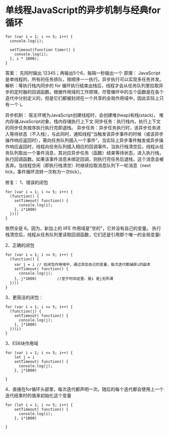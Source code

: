 # 单线程JavaScript的异步机制与经典for循环

```
for (var i = 1; i <= 5; i++) {
  console.log(i);

  setTimeout(function timer() {
    console.log(i);
  }, i * 1000);
}
```
答案： 先同时输出 12345；再输出5个6，每隔一秒输出一个
原理： JavaScript 是单线程的，所有的任务排队，按顺序一一执行。异步执行可以实现多任务并发。
解析：等执行栈内同步的 for 循环执行结束出栈后，线程才会从任务队列里拉取异步的定时器的回调函数。根据作用域的工作原理，尽管循环中的五个函数是在各个迭代中分别定义的，但是它们都被封闭在一个共享的全局作用域中，因此实际上只有一个 i。

异步机制：
宿主环境为JavaScript创建线程时，会创建堆(heap)和栈(stack)， 堆内存储JavaScript对象，栈内存储执行上下文
同步任务：执行栈内，执行上下文的同步任务按序执行执行完即退栈。
异步任务：异步任务执行时，该异步任务进入等待状态（不入栈），与此同时，通知线程“当触发该异步事件的时候（或该异步操作响应返回时），需向任务队列插入一个事件”，当实际上异步事件触发或异步操作响应返回时，线程向任务队列插入相应的回调事件。当执行栈清空后，线程从任务队列取出一个事件消息，其对应异步任务（函数）结束等待状态，进入执行栈，执行回调函数。如果该事件消息未绑定回调，则执行完任务后退栈，这个消息会被丢弃。当线程空闲（即执行栈清空）时继续拉取消息队列下一轮消息（next tick，事件循环流转一次称为一次tick）。

修复：
1、错误的闭包
```
for (var i = 1; i <= 5; i++) {
  (function() {
    setTimeout( function() {
      console.log(i);
    }, i*1000)
  })()
}
```
依然全是 6。因为，新加上的 IIFE 作用域是”空的”，它并没有自己的变量。 执行栈清空后，线程从任务队列里读取回调函数，它们还是引用那个唯一的全局变量i

2、正确的闭包
```
for (var i = 1; i <= 5; i++) {
  (function() {
    var j = i // 在闭包作用域中，通过添加自己的变量，每次迭代都捕获i的副本
    setTimeout( function() {
      console.log(j);
    }, j*1000)         //至于时间这里，是i 是j无所谓
  })()
}
```
3、更简洁的闭包：
```
for (var i = 1; i <= 5; i++) {
  (function(j) {
    setTimeout( function() {
      console.log(j);
    }, j*1000)
  })(i) 
}
```
3、ES6块作用域
```
for (var i = 1; i <= 5; i++) {
    let j = i
    setTimeout( function() {
      console.log(j);
    }, j*1000)

}
```
4、直接在for循环头部里，每次迭代都声明一次。随后的每个迭代都会使用上一个迭代结束时的值来初始化这个变量
```
for (let i = 1; i <= 5; i++) {
    setTimeout( function() {
      console.log(i);
    }, i*1000)

}
```